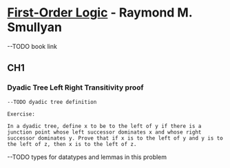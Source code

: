 # [First-Order Logic](ClassicPapersInPLandLogicArchive/SmullyanFirstOrderLogic.djvu) - Raymond M. Smullyan

--TODO book link

## CH1

### Dyadic Tree Left Right Transitivity proof

```
--TODO dyadic tree definition
```

```
Exercise:

In a dyadic tree, define x to be to the left of y if there is a junction point whose left successor dominates x and whose right successor dominates y. Prove that if x is to the left of y and y is to the left of z, then x is to the left of z.
```

--TODO types for datatypes and lemmas in this problem
